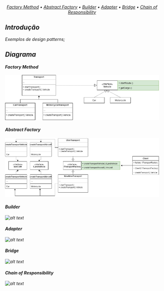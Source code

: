 <p align="center">
  <i>
    <a href="#Factory Method">Factory Method</a> •
    <a href="#Abstract Factory">Abstract Factory</a> •
    <a href="#Builder">Builder</a> •
    <a href="#Adapter">Adapter</a> •
    <a href="#Bridge">Bridge</a> •
    <a href="#Chain of Responsibility">Chain of Responsibility</a>
  <i/>
</p>

## Introdução

Exemplos de design patterns;

## Diagrama


#### Factory Method

![alt text](img/factory-method.PNG)

#### Abstract Factory
  
![alt text](img/abstract-factory.PNG)

#### Builder
  
![alt text](img/return-xml-example.PNG)

#### Adapter
  
![alt text](img/return-yaml-example.PNG)
  
#### Bridge

![alt text](img/return-yaml-example.PNG)

#### Chain of Responsibility

![alt text](img/return-yaml-example.PNG)
